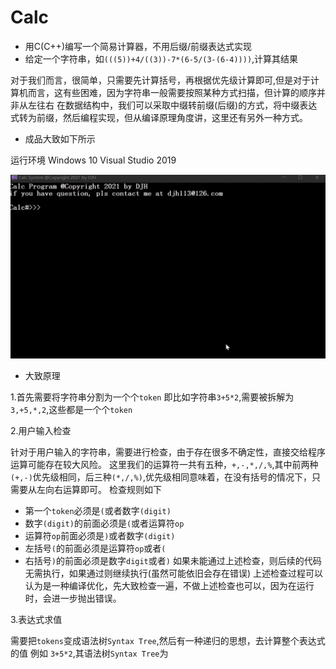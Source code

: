 # Calc
* 用C(C++)编写一个简易计算器，不用后缀/前缀表达式实现
* 给定一个字符串，如`(((5))+4/((3))-7*(6-5/(3-(6-4))))`,计算其结果

对于我们而言，很简单，只需要先计算括号，再根据优先级计算即可,但是对于计算机而言，这有些困难，因为字符串一般需要按照某种方式扫描，但计算的顺序并非从左往右
在数据结构中，我们可以采取中缀转前缀(后缀)的方式，将中缀表达式转为前缀，然后编程实现，但从编译原理角度讲，这里还有另外一种方式。

* 成品大致如下所示

运行环境 Windows 10 Visual Studio 2019

![](https://github.com/djh-sudo/Calc/blob/main/res.gif)

* 大致原理

1.首先需要将字符串分割为一个个`token`
即比如字符串`3+5*2`,需要被拆解为`3,+5,*,2`,这些都是一个个`token`

2.用户输入检查

针对于用户输入的字符串，需要进行检查，由于存在很多不确定性，直接交给程序运算可能存在较大风险。
这里我们的运算符一共有五种，`+,-,*,/,%`,其中前两种`(+,-)`优先级相同，后三种`(*,/,%)`,优先级相同意味着，在没有括号的情况下，只需要从左向右运算即可。
检查规则如下
* 第一个`token`必须是`(`或者数字`(digit)`
* 数字`(digit)`的前面必须是`(`或者运算符`op`
* 运算符`op`前面必须是`)`或者数字`(digit)`
* 左括号`(`的前面必须是运算符`op`或者`(`
* 右括号`)`的前面必须是数字`digit`或者`)`
如果未能通过上述检查，则后续的代码无需执行，如果通过则继续执行(虽然可能依旧会存在错误)
上述检查过程可以认为是一种编译优化，先大致检查一遍，不做上述检查也可以，因为在运行时，会进一步抛出错误。

3.表达式求值

需要把`tokens`变成语法树`Syntax Tree`,然后有一种递归的思想，去计算整个表达式的值
例如 `3+5*2`,其语法树`Syntax Tree`为


